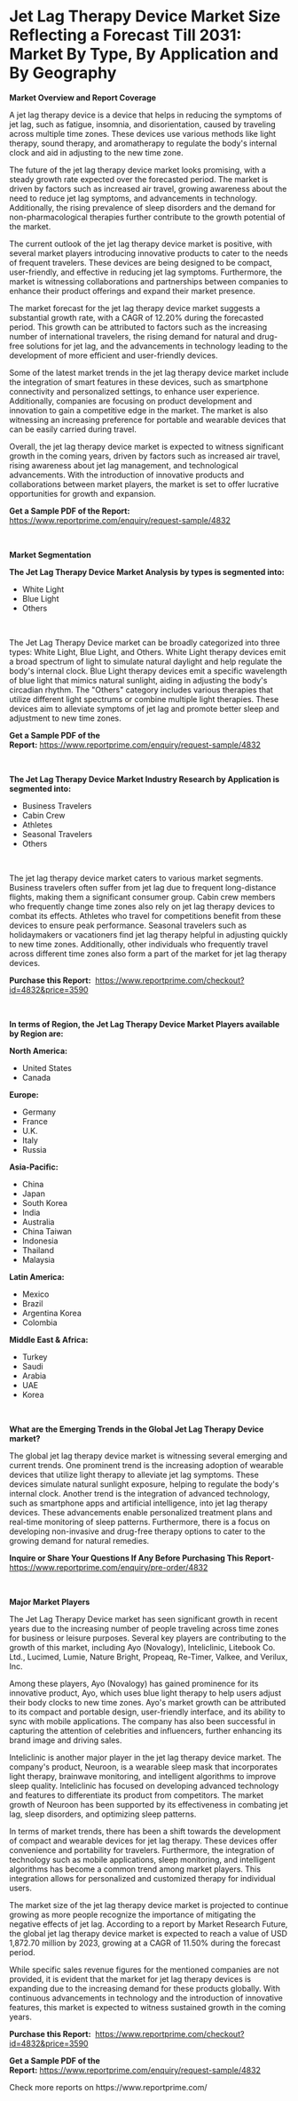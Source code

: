 <p><h1>Jet Lag Therapy Device Market Size Reflecting a Forecast Till 2031: Market By Type, By Application and By Geography</h1></p><p><strong>Market Overview and Report Coverage</strong></p>
<p><p>A jet lag therapy device is a device that helps in reducing the symptoms of jet lag, such as fatigue, insomnia, and disorientation, caused by traveling across multiple time zones. These devices use various methods like light therapy, sound therapy, and aromatherapy to regulate the body's internal clock and aid in adjusting to the new time zone.</p><p>The future of the jet lag therapy device market looks promising, with a steady growth rate expected over the forecasted period. The market is driven by factors such as increased air travel, growing awareness about the need to reduce jet lag symptoms, and advancements in technology. Additionally, the rising prevalence of sleep disorders and the demand for non-pharmacological therapies further contribute to the growth potential of the market.</p><p>The current outlook of the jet lag therapy device market is positive, with several market players introducing innovative products to cater to the needs of frequent travelers. These devices are being designed to be compact, user-friendly, and effective in reducing jet lag symptoms. Furthermore, the market is witnessing collaborations and partnerships between companies to enhance their product offerings and expand their market presence.</p><p>The market forecast for the jet lag therapy device market suggests a substantial growth rate, with a CAGR of 12.20% during the forecasted period. This growth can be attributed to factors such as the increasing number of international travelers, the rising demand for natural and drug-free solutions for jet lag, and the advancements in technology leading to the development of more efficient and user-friendly devices.</p><p>Some of the latest market trends in the jet lag therapy device market include the integration of smart features in these devices, such as smartphone connectivity and personalized settings, to enhance user experience. Additionally, companies are focusing on product development and innovation to gain a competitive edge in the market. The market is also witnessing an increasing preference for portable and wearable devices that can be easily carried during travel.</p><p>Overall, the jet lag therapy device market is expected to witness significant growth in the coming years, driven by factors such as increased air travel, rising awareness about jet lag management, and technological advancements. With the introduction of innovative products and collaborations between market players, the market is set to offer lucrative opportunities for growth and expansion.</p></p>
<p><strong>Get a Sample PDF of the Report:</strong> <a href="https://www.reportprime.com/enquiry/request-sample/4832">https://www.reportprime.com/enquiry/request-sample/4832</a></p>
<p>&nbsp;</p>
<p><strong>Market Segmentation</strong></p>
<p><strong>The Jet Lag Therapy Device Market Analysis by types is segmented into:</strong></p>
<p><ul><li>White Light</li><li>Blue Light</li><li>Others</li></ul></p>
<p>&nbsp;</p>
<p><p>The Jet Lag Therapy Device market can be broadly categorized into three types: White Light, Blue Light, and Others. White Light therapy devices emit a broad spectrum of light to simulate natural daylight and help regulate the body's internal clock. Blue Light therapy devices emit a specific wavelength of blue light that mimics natural sunlight, aiding in adjusting the body's circadian rhythm. The "Others" category includes various therapies that utilize different light spectrums or combine multiple light therapies. These devices aim to alleviate symptoms of jet lag and promote better sleep and adjustment to new time zones.</p></p>
<p><strong>Get a Sample PDF of the Report:</strong>&nbsp;<a href="https://www.reportprime.com/enquiry/request-sample/4832">https://www.reportprime.com/enquiry/request-sample/4832</a></p>
<p>&nbsp;</p>
<p><strong>The Jet Lag Therapy Device Market Industry Research by Application is segmented into:</strong></p>
<p><ul><li>Business Travelers</li><li>Cabin Crew</li><li>Athletes</li><li>Seasonal Travelers</li><li>Others</li></ul></p>
<p>&nbsp;</p>
<p><p>The jet lag therapy device market caters to various market segments. Business travelers often suffer from jet lag due to frequent long-distance flights, making them a significant consumer group. Cabin crew members who frequently change time zones also rely on jet lag therapy devices to combat its effects. Athletes who travel for competitions benefit from these devices to ensure peak performance. Seasonal travelers such as holidaymakers or vacationers find jet lag therapy helpful in adjusting quickly to new time zones. Additionally, other individuals who frequently travel across different time zones also form a part of the market for jet lag therapy devices.</p></p>
<p><strong>Purchase this Report:</strong>&nbsp; <a href="https://www.reportprime.com/checkout?id=4832&price=3590">https://www.reportprime.com/checkout?id=4832&price=3590</a></p>
<p>&nbsp;</p>
<p><strong>In terms of Region, the Jet Lag Therapy Device Market Players available by Region are:</strong></p>
<p>
    <p> <strong> North America: </strong>
        <ul>
            <li>United States</li>
            <li>Canada</li>
        </ul>
        </p> 
    <p> <strong> Europe: </strong>
        <ul>
            <li>Germany</li>
            <li>France</li>
            <li>U.K.</li>
            <li>Italy</li>
            <li>Russia</li>
        </ul>
        </p> 
    <p> <strong> Asia-Pacific: </strong>
        <ul>
            <li>China</li>
            <li>Japan</li>
            <li>South Korea</li>
            <li>India</li>
            <li>Australia</li>
            <li>China Taiwan</li>
            <li>Indonesia</li>
            <li>Thailand</li>
            <li>Malaysia</li>
        </ul>
        </p> 
    <p> <strong> Latin America: </strong>
        <ul>
            <li>Mexico</li>
            <li>Brazil</li>
            <li>Argentina Korea</li>
            <li>Colombia</li>
        </ul>
        </p> 
    <p> <strong> Middle East & Africa: </strong>
        <ul>
            <li>Turkey</li>
            <li>Saudi</li>
            <li>Arabia</li>
            <li>UAE</li>
            <li>Korea</li>
        </ul>
    </p>
    </p>
<p>&nbsp;</p>
<p><strong>What are the Emerging Trends in the Global Jet Lag Therapy Device market?</strong></p>
<p><p>The global jet lag therapy device market is witnessing several emerging and current trends. One prominent trend is the increasing adoption of wearable devices that utilize light therapy to alleviate jet lag symptoms. These devices simulate natural sunlight exposure, helping to regulate the body's internal clock. Another trend is the integration of advanced technology, such as smartphone apps and artificial intelligence, into jet lag therapy devices. These advancements enable personalized treatment plans and real-time monitoring of sleep patterns. Furthermore, there is a focus on developing non-invasive and drug-free therapy options to cater to the growing demand for natural remedies.</p></p>
<p><strong>Inquire or Share Your Questions If Any Before Purchasing This Report</strong>- <a href="https://www.reportprime.com/enquiry/pre-order/4832">https://www.reportprime.com/enquiry/pre-order/4832</a></p>
<p>&nbsp;</p>
<p><strong>Major Market Players</strong></p>
<p><p>The Jet Lag Therapy Device market has seen significant growth in recent years due to the increasing number of people traveling across time zones for business or leisure purposes. Several key players are contributing to the growth of this market, including Ayo (Novalogy), Inteliclinic, Litebook Co. Ltd., Lucimed, Lumie, Nature Bright, Propeaq, Re-Timer, Valkee, and Verilux, Inc. </p><p>Among these players, Ayo (Novalogy) has gained prominence for its innovative product, Ayo, which uses blue light therapy to help users adjust their body clocks to new time zones. Ayo's market growth can be attributed to its compact and portable design, user-friendly interface, and its ability to sync with mobile applications. The company has also been successful in capturing the attention of celebrities and influencers, further enhancing its brand image and driving sales.</p><p>Inteliclinic is another major player in the jet lag therapy device market. The company's product, Neuroon, is a wearable sleep mask that incorporates light therapy, brainwave monitoring, and intelligent algorithms to improve sleep quality. Inteliclinic has focused on developing advanced technology and features to differentiate its product from competitors. The market growth of Neuroon has been supported by its effectiveness in combating jet lag, sleep disorders, and optimizing sleep patterns.</p><p>In terms of market trends, there has been a shift towards the development of compact and wearable devices for jet lag therapy. These devices offer convenience and portability for travelers. Furthermore, the integration of technology such as mobile applications, sleep monitoring, and intelligent algorithms has become a common trend among market players. This integration allows for personalized and customized therapy for individual users.</p><p>The market size of the jet lag therapy device market is projected to continue growing as more people recognize the importance of mitigating the negative effects of jet lag. According to a report by Market Research Future, the global jet lag therapy device market is expected to reach a value of USD 1,872.70 million by 2023, growing at a CAGR of 11.50% during the forecast period.</p><p>While specific sales revenue figures for the mentioned companies are not provided, it is evident that the market for jet lag therapy devices is expanding due to the increasing demand for these products globally. With continuous advancements in technology and the introduction of innovative features, this market is expected to witness sustained growth in the coming years.</p></p>
<p><strong>Purchase this Report:</strong>&nbsp;&nbsp;<a href="https://www.reportprime.com/checkout?id=4832&price=3590">https://www.reportprime.com/checkout?id=4832&price=3590</a></p>
<p></p>
<p><strong>Get a Sample PDF of the Report:</strong>&nbsp;<a href="https://www.reportprime.com/enquiry/request-sample/4832">https://www.reportprime.com/enquiry/request-sample/4832</a></p>
<p>Check more reports on https://www.reportprime.com/</p>